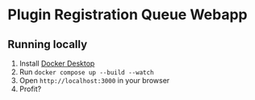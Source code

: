# Plugin Registration Queue Webapp

## Running locally

1. Install [Docker Desktop](https://www.docker.com/products/docker-desktop/)
1. Run `docker compose up --build --watch`
1. Open `http://localhost:3000` in your browser
1. Profit?
